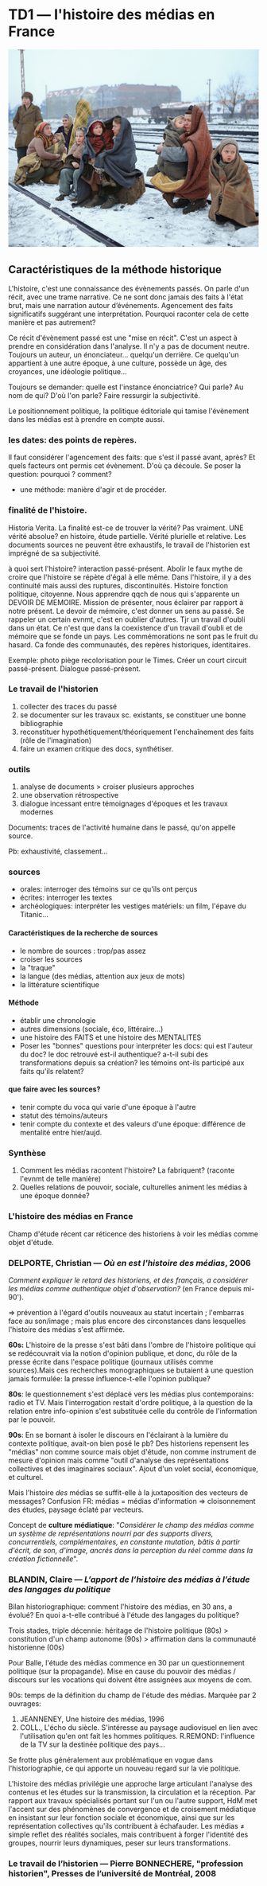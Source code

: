 # TD1 — l'histoire des médias en France

![The only survivors of 150 Polish people who walked from Lodz, Poland to Berlin Huddle in blankets, on December 14, 1945. They are waiting by a railway track hoping to be picked up by a British army train and given help. Photo colorization by Sanna Dullaway for TIME / original image: Getty Images](../../.gitbook/assets/gettyimages-3362692-color.jpg)

## Caractéristiques de la méthode historique

L'histoire, c'est une connaissance des évènements passés. On parle d'un récit, avec une trame narrative. Ce ne sont donc jamais des faits à l'état brut, mais une narration autour d’événements. Agencement des faits significatifs suggérant une interprétation. Pourquoi raconter cela de cette manière et pas autrement?

Ce récit d'évènement passé est une "mise en récit". C'est un aspect à prendre en considération dans l'analyse. Il n'y a pas de document neutre. Toujours un auteur, un énonciateur... quelqu'un derrière. Ce quelqu'un appartient à une autre époque, à une culture, possède un âge, des croyances, une idéologie politique...

Toujours se demander: quelle est l'instance énonciatrice? Qui parle? Au nom de qui? D'où l'on parle? Faire ressurgir la subjectivité.

Le positionnement politique, la politique éditoriale qui tamise l'évènement dans les médias est à prendre en compte aussi.

### les dates: des points de repères.

Il faut considérer l'agencement des faits: que s'est il passé avant, après? Et quels facteurs ont permis cet évènement. D'où ça découle. Se poser la question: pourquoi ? comment?

* une méthode: manière d'agir et de procéder.

### finalité de l'histoire.

Historia Verita. La finalité est-ce de trouver la vérité? Pas vraiment. UNE vérité absolue? en histoire, étude partielle. Vérité plurielle et relative. Les documents sources ne peuvent être exhaustifs, le travail de l'historien est imprégné de sa subjectivité.

à quoi sert l'histoire? interaction passé-présent. Abolir le faux mythe de croire que l'histoire se répète d'égal à elle même. Dans l'histoire, il y a des continuité mais aussi des ruptures, discontinuités. Histoire fonction politique, citoyenne. Nous apprendre qqch de nous qui s'apparente un DEVOIR DE MEMOIRE. Mission de présenter, nous éclairer par rapport à notre présent. Le devoir de mémoire, c'est donner un sens au passé. Se rappeler un certain evnmt, c'est en oublier d'autres. Tjr un travail d'oubli dans un état. Ce n'est que dans la coexistence d'un travail d'oubli et de mémoire que se fonde un pays. Les commémorations ne sont pas le fruit du hasard. Ca fonde des communautés, des repères historiques, identitaires.

Exemple: photo piège recolorisation pour le Times. Créer un court circuit passé-présent. Dialogue passé-présent.

### Le travail de l'historien

1. collecter des traces du passé
2. se documenter sur les travaux sc. existants, se constituer une bonne bibliographie
3. reconstituer hypothétiquement/théoriquement l'enchaînement des faits \(rôle de l'imagination\)
4. faire un examen critique des docs, synthétiser.

### outils

1. analyse de documents &gt; croiser plusieurs approches
2. une observation rétrospective
3. dialogue incessant entre témoignages d'époques et les travaux modernes

Documents: traces de l'activité humaine dans le passé, qu'on appelle source.

Pb: exhaustivité, classement...

### sources

* orales: interroger des témoins sur ce qu'ils ont perçus
* écrites: interroger les textes
* archéologiques: interpréter les vestiges matériels: un film, l'épave du Titanic...

#### Caractéristiques de la recherche de sources

* le nombre de sources : trop/pas assez
* croiser les sources
* la "traque"
* la langue \(des médias, attention aux jeux de mots\)
* la littérature scientifique

#### Méthode

* établir une chronologie
* autres dimensions \(sociale, éco, littéraire...\)
* une histoire des FAITS et une histoire des MENTALITES
* Poser les "bonnes" questions pour interpréter les docs: qui est l'auteur du doc? le doc retrouvé est-il authentique? a-t-il subi des transformations depuis sa création? les témoins ont-ils participé aux faits qu'ils relatent?

#### que faire avec les sources?

* tenir compte du voca qui varie d'une époque à l'autre
* statut des témoins/auteurs
* tenir compte du contexte et des valeurs d'une époque: différence de mentalité entre hier/aujd.

### Synthèse

1. Comment les médias racontent l'histoire? La fabriquent? \(raconte l'evnmt de telle manière\)
2. Quelles relations de pouvoir, sociale, culturelles animent les médias à une époque donnée?

### L'histoire des médias en France

Champ d'étude récent car réticence des historiens à voir les médias comme objet d'étude.

### DELPORTE, Christian — _Où en est l'histoire des médias_, 2006

_Comment expliquer le retard des historiens, et des français, a considérer les médias comme authentique objet d'observation?_ \(en France depuis mi-90'\).

⇒ prévention à l'égard d'outils nouveaux au statut incertain ; l'embarras face au son/image ; mais plus encore des circonstances dans lesquelles l'histoire des médias s'est affirmée.

**60s:** L'histoire de la presse s'est bâti dans l'ombre de l'histoire politique qui se redécouvrait via la notion d'opinion publique, et donc, du rôle de la presse écrite dans l'espace politique \(journaux utilisés comme sources\).Mais ces recherches monographiques se butaient à une question jamais formulée: la presse influence-t-elle l'opinion publique?

**80s**: le questionnement s'est déplacé vers les médias plus contemporains: radio et TV. Mais l'interrogation restait d'ordre politique, à la question de la relation entre info-opinion s'est substituée celle du contrôle de l'information par le pouvoir.

**90s**: En se bornant à isoler le discours en l'éclairant à la lumière du contexte politique, avait-on bien posé le pb? Des historiens repensent les "médias" non comme source mais objet d'étude, non comme instrument de mesure d'opinion mais comme "outil d'analyse des représentations collectives et des imaginaires sociaux". Ajout d'un volet social, économique, et culturel.

Mais l'histoire _des_ médias se suffit-elle à la juxtaposition des vecteurs de messages? Confusion FR: médias = médias d'information ⇒ cloisonnement des études, paysage éclaté par vecteurs.

Concept de **culture médiatique**: "_Considérer le champ des médias comme un système de représentations nourri par des supports divers, concurrentiels, complémentaires, en constante mutation, bâtis à partir d'écrit, de son, d'image, ancrés dans la perception du réel comme dans la création fictionnelle_". 

### BLANDIN, Claire — _L’apport de l’histoire des médias à l’étude des langages du politique_

Bilan historiographique: comment l'histoire des médias, en 30 ans, a évolué? En quoi a-t-elle contribué à l'étude des langages du politique?

Trois stades, triple décennie: héritage de l'histoire politique \(80s\) &gt; constitution d'un champ autonome \(90s\) &gt; affirmation dans la communauté historienne \(00s\)

Pour Balle, l'étude des médias commence en 30 par un questionnement politique \(sur la propagande\). Mise en cause du pouvoir des médias / discours sur les vocations qui doivent être assignées aux moyens de com.

90s: temps de la définition du champ de l'étude des médias. Marquée par 2 ouvrages:

1. JEANNENEY, Une histoire des médias, 1996
2. COLL., L'écho du siècle. S'intéresse au paysage audiovisuel en lien avec l'utilisation qu'en ont fait les hommes politiques. R.REMOND: l'influence de la TV sur la destinée politique des pays...

Se frotte plus généralement aux problématique en vogue dans l'historiographie, ce qui apporte un nouveau regard sur la vie politique.

L'histoire des médias privilégie une approche large articulant l'analyse des contenus et les études sur la transmission, la circulation et la réception. Par rapport aux travaux spécialisés portant sur l'un ou l'autre support, HdM met l'accent sur des phénomènes de convergence et de croisement médiatique en insistant sur leur fonction sociale et économique, ainsi que sur les représentation collectives qu'ils contribuent à échafauder. Les médias ≠ simple reflet des réalités sociales, mais contribuent à forger l'identité des groupes, nourrir leurs dynamiques, peser sur leurs transformations.

### Le travail de l’historien — Pierre BONNECHERE, "profession historien", Presses de l’université de Montréal, 2008

